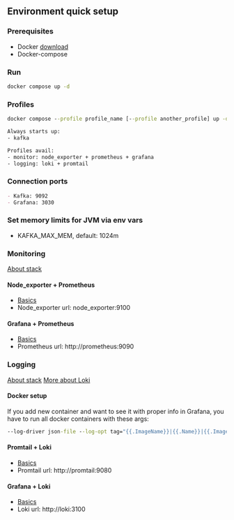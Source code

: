 ## Environment quick setup
### Prerequisites
* Docker [download](https://www.docker.com/get-started/)
* Docker-compose

### Run
```cmd
docker compose up -d
```

### Profiles
```cmd
docker compose --profile profile_name [--profile another_profile] up -d

Always starts up:
- kafka

Profiles avail:
- monitor: node_exporter + prometheus + grafana
- logging: loki + promtail
```

### Connection ports
```md
- Kafka: 9092
- Grafana: 3030
```

### Set memory limits for JVM via env vars
- KAFKA_MAX_MEM, default: 1024m

### Monitoring
[About stack](https://habr.com/ru/amp/post/652185/)

#### Node_exporter + Prometheus
- [Basics](https://prometheus.io/docs/guides/node-exporter/)
- Node_exporter url: node_exporter:9100

#### Grafana + Prometheus
- [Basics](https://prometheus.io/docs/visualization/grafana/)
- Prometheus url: http://prometheus:9090

### Logging
[About stack](https://grafana.com/oss/loki/)
[More about Loki](https://habr.com/ru/company/badoo/blog/507718/)

#### Docker setup
If you add new container and want to see it with proper info in Grafana,
you have to run all docker containers with these args:

```cmd
--log-driver json-file --log-opt tag="{{.ImageName}}|{{.Name}}|{{.ImageFullID}}|{{.FullID}}"
```

#### Promtail + Loki
- [Basics](https://grafana.com/docs/loki/latest/clients/promtail/)
- Promtail url: http://promtail:9080

#### Grafana + Loki
- [Basics](https://youtu.be/HDpE9v1Syz8)
- Loki url: http://loki:3100
